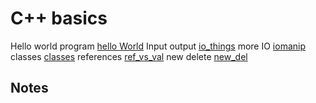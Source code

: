 # C++ basics
Hello world program [hello World](https://github.com/fabianhoegger/cplusplus/HelloWorld.cpp)
Input output  [io_things](https://github.com/fabianhoegger/cplusplus/io_things.cpp)
more IO  [iomanip](https://github.com/fabianhoegger/cplusplus/io_manip.cpp)
classes [classes](https://github.com/fabianhoegger/cplusplus/opp_1.cpp)
references [ref_vs_val](https://github.com/fabianhoegger/cplusplus/ref_vs_val.cpp)
new delete [new_del](https://github.com/fabianhoegger/cplusplus/new_del.cpp)

## Notes
